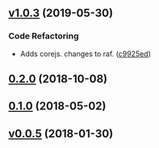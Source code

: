 <a name="v1.0.3"></a>
## [v1.0.3](https://github.com/alexseitsinger/react-helmet-async/compare/0.2.0...v1.0.3) (2019-05-30)

### Code Refactoring
- Adds corejs. changes to raf. ([c9925ed](https://github.com/alexseitsinger/react-helmet-async/commit/c9925ed8501721e89402da681ee1a86ff816c7a5))


<a name="0.2.0"></a>
## [0.2.0](https://github.com/alexseitsinger/react-helmet-async/compare/0.1.0...0.2.0) (2018-10-08)


<a name="0.1.0"></a>
## [0.1.0](https://github.com/alexseitsinger/react-helmet-async/compare/v0.0.5...0.1.0) (2018-05-02)


<a name="v0.0.5"></a>
## [v0.0.5](https://github.com/alexseitsinger/react-helmet-async/compare/14bc3126aca38439b4f81157fca1af336c804565...v0.0.5) (2018-01-30)


